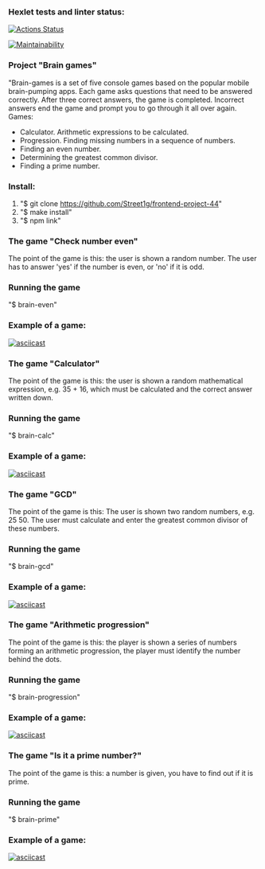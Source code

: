 ### Hexlet tests and linter status:
[![Actions Status](https://github.com/Street1g/frontend-project-44/workflows/hexlet-check/badge.svg)](https://github.com/Street1g/frontend-project-44/actions)

[![Maintainability](https://api.codeclimate.com/v1/badges/d89938ad7010c4e9c108/maintainability)](https://codeclimate.com/github/Street1g/frontend-project-44/maintainability)

### Project "Brain games"

"Brain-games is a set of five console games based on the popular mobile brain-pumping apps. Each game asks questions that need to be answered correctly. After three correct answers, the game is completed. Incorrect answers end the game and prompt you to go through it all over again. Games:

- Calculator. Arithmetic expressions to be calculated.
- Progression. Finding missing numbers in a sequence of numbers.
- Finding an even number.
- Determining the greatest common divisor.
- Finding a prime number.

### Install:
1. "$ git clone https://github.com/Street1g/frontend-project-44"
2. "$ make install"
3. "$ npm link"


### The game "Check number even" 

The point of the game is this: the user is shown a random number. The user has to answer 'yes' if the number is even, or 'no' if it is odd.

### Running the game
"$ brain-even"

### Example of a game:
[![asciicast](https://asciinema.org/a/zu9djWfmkIDeDIUfeiSV1xoAW.svg)](https://asciinema.org/a/zu9djWfmkIDeDIUfeiSV1xoAW)


### The game "Calculator"

The point of the game is this: the user is shown a random mathematical expression, e.g. 35 + 16, which must be calculated and the correct answer written down.

### Running the game
"$ brain-calc"

### Example of a game:
[![asciicast](https://asciinema.org/a/XJrghsxmjfPyQutiFjCsKSleE.svg)](https://asciinema.org/a/XJrghsxmjfPyQutiFjCsKSleE)


### The game "GCD"

The point of the game is this: The user is shown two random numbers, e.g. 25 50. The user must calculate and enter the greatest common divisor of these numbers.

### Running the game
"$ brain-gcd"

### Example of a game:
[![asciicast](https://asciinema.org/a/axRJQA3OLHPbZvgixgy2jbjXr.svg)](https://asciinema.org/a/axRJQA3OLHPbZvgixgy2jbjXr)


### The game "Arithmetic progression"

The point of the game is this: the player is shown a series of numbers forming an arithmetic progression, the player must identify the number behind the dots.

### Running the game
"$ brain-progression"

### Example of a game:
[![asciicast](https://asciinema.org/a/J0kkwXbLp6Y9L6fBgBxsRptt8.svg)](https://asciinema.org/a/J0kkwXbLp6Y9L6fBgBxsRptt8)


### The game "Is it a prime number?"

The point of the game is this: a number is given, you have to find out if it is prime.

### Running the game
"$ brain-prime"

### Example of a game:
[![asciicast](https://asciinema.org/a/h8M86Do8qTXnvvLEjcRCo3peN.svg)](https://asciinema.org/a/h8M86Do8qTXnvvLEjcRCo3peN)